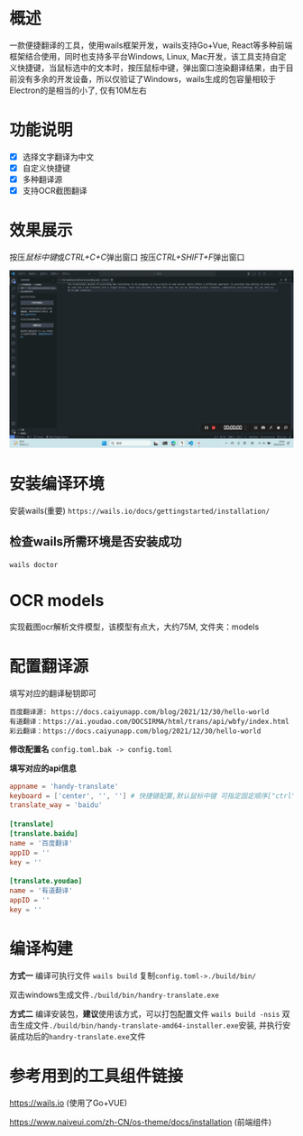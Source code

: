 # 概述
一款便捷翻译的工具，使用wails框架开发，wails支持Go+Vue, React等多种前端框架结合使用，同时也支持多平台Windows, Linux, Mac开发，该工具支持自定义快捷键，当鼠标选中的文本时，按压鼠标中键，弹出窗口渲染翻译结果，由于目前没有多余的开发设备，所以仅验证了Windows，wails生成的包容量相较于Electron的是相当的小了, 仅有10M左右

# 功能说明
- [X] 选择文字翻译为中文
- [X] 自定义快捷键
- [X] 多种翻译源
- [X] 支持OCR截图翻译
  
# 效果展示
按压*鼠标中键*或*CTRL+C+C*弹出窗口
按压*CTRL+SHIFT+F*弹出窗口

![示例视频](https://raw.githubusercontent.com/byzze/oss/main/handly-translate/exp.gif)

# 安装编译环境
安装wails(重要)
`https://wails.io/docs/gettingstarted/installation/`

## 检查wails所需环境是否安装成功
`wails doctor`

# OCR models
实现截图ocr解析文件模型，该模型有点大，大约75M, 文件夹：models

# 配置翻译源
填写对应的翻译秘钥即可
```text
百度翻译源: https://docs.caiyunapp.com/blog/2021/12/30/hello-world
有道翻译：https://ai.youdao.com/DOCSIRMA/html/trans/api/wbfy/index.html
彩云翻译：https://docs.caiyunapp.com/blog/2021/12/30/hello-world
```

**修改配置名**
`config.toml.bak -> config.toml`

**填写对应的api信息**
```toml
appname = 'handy-translate'
keyboard = ['center', '', ''] # 快捷键配置,默认鼠标中键 可指定固定顺序["ctrl","shift","c"] 通过配置文件或界面操作配置快捷键
translate_way = 'baidu'

[translate]
[translate.baidu]
name = '百度翻译'
appID = ''
key = ''

[translate.youdao]
name = '有道翻译'
appID = ''
key = ''
```

# 编译构建

**方式一**
编译可执行文件
`wails build` 
复制`config.toml->./build/bin/`

双击windows生成文件`./build/bin/handry-translate.exe`

**方式二**
编译安装包，**建议**使用该方式，可以打包配置文件
`wails build -nsis`
双击生成文件`./build/bin/handy-translate-amd64-installer.exe`安装, 并执行安装成功后的`handry-translate.exe`文件

# 参考用到的工具组件链接
https://wails.io (使用了Go+VUE)

https://www.naiveui.com/zh-CN/os-theme/docs/installation (前端组件)

